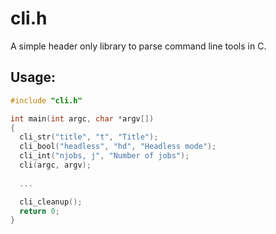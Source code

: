 # cli.h
A simple header only library to parse command line tools in C. 

## Usage: 
```c
#include "cli.h"

int main(int argc, char *argv[])
{
  cli_str("title", "t", "Title");
  cli_bool("headless", "hd", "Headless mode");
  cli_int("njobs, j", "Number of jobs");
  cli(argc, argv);
  
  ...

  cli_cleanup();
  return 0;
}
```
